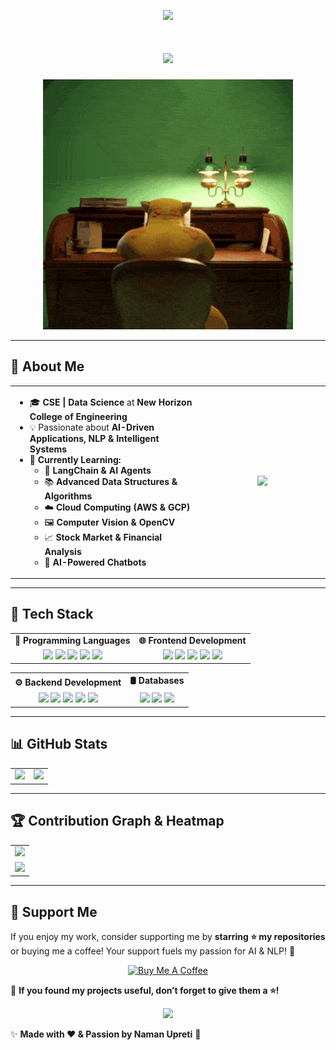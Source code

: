 <!-- Profile Header -->
<p align="center">
  <img src="https://media.giphy.com/media/hvRJCLFzcasrR4ia7z/giphy.gif" width="40px"/>
</p>

<h1 align="center">
  <img src="https://readme-typing-svg.herokuapp.com?font=Fira+Code&weight=700&size=30&duration=2000&pause=1000&color=F7B93E&center=true&vCenter=true&width=700&lines=🚀+Welcome+to+My+GitHub!;I'm+Naman+Upreti!+👋;AI+%26+ML+Developer;Data+Science+Explorer;AI-Driven+Software+Developer;Let's+Build+Something+Awesome!+🔥" />
</h1>

<p align="center">
  <img src="https://raw.githubusercontent.com/naman-upreti/gif_readme/main/working-no-idea.gif" width="400px"/>
</p>

---

## 📌 **About Me**
<table>
  <tr>
    <td width="60%">
      <ul>
        <li>🎓 <b>CSE | Data Science</b> at <b>New Horizon College of Engineering</b></li>
        <li>💡 Passionate about <b>AI-Driven Applications, NLP & Intelligent Systems</b></li>
        <li>🔭 <b>Currently Learning:</b>
          <ul>
            <li>🤖 <b>LangChain & AI Agents</b></li>
            <li>📚 <b>Advanced Data Structures & Algorithms</b></li>
            <li>☁️ <b>Cloud Computing (AWS & GCP)</b></li>
            <li>🖼️ <b>Computer Vision & OpenCV</b></li>
            <li>📈 <b>Stock Market & Financial Analysis</b></li>
            <li>💬 <b>AI-Powered Chatbots</b></li>
          </ul>
        </li>
      </ul>
    </td>
    <td width="40%" align="center">
      <img src="https://media.giphy.com/media/qgQUggAC3Pfv687qPC/giphy.gif" width="300px"/>
    </td>
  </tr>
</table>

---

## 🚀 **Tech Stack**
<table>
  <tr>
    <td align="center"><b>📜 Programming Languages</b></td>
    <td align="center"><b>🌐 Frontend Development</b></td>
  </tr>
  <tr>
    <td align="center">
      <abbr title="Python"><img src="https://skillicons.dev/icons?i=python" /></abbr>
      <abbr title="C++"><img src="https://skillicons.dev/icons?i=cpp" /></abbr>
      <abbr title="Java"><img src="https://skillicons.dev/icons?i=java" /></abbr>
      <abbr title="JavaScript"><img src="https://skillicons.dev/icons?i=js" /></abbr>
      <abbr title="TypeScript"><img src="https://skillicons.dev/icons?i=typescript" /></abbr>
    </td>
    <td align="center">
      <abbr title="React"><img src="https://skillicons.dev/icons?i=react" /></abbr>
      <abbr title="Next.js"><img src="https://skillicons.dev/icons?i=nextjs" /></abbr>
      <abbr title="Redux"><img src="https://skillicons.dev/icons?i=redux" /></abbr>
      <abbr title="Tailwind CSS"><img src="https://skillicons.dev/icons?i=tailwind" /></abbr>
      <abbr title="Material-UI"><img src="https://skillicons.dev/icons?i=materialui" /></abbr>
    </td>
  </tr>
</table>

<table>
  <tr>
    <td align="center"><b>⚙️ Backend Development</b></td>
    <td align="center"><b>🛢️ Databases</b></td>
  </tr>
  <tr>
    <td align="center">
      <abbr title="Python"><img src="https://skillicons.dev/icons?i=python" /></abbr>
      <abbr title="Django"><img src="https://skillicons.dev/icons?i=django" /></abbr>
      <abbr title="Node.js"><img src="https://skillicons.dev/icons?i=nodejs" /></abbr>
      <abbr title="Express.js"><img src="https://skillicons.dev/icons?i=express" /></abbr>
      <abbr title="Supabase"><img src="https://skillicons.dev/icons?i=supabase" /></abbr>
    </td>
    <td align="center">
      <abbr title="MongoDB"><img src="https://skillicons.dev/icons?i=mongodb" /></abbr>
      <abbr title="MySQL"><img src="https://skillicons.dev/icons?i=mysql" /></abbr>
      <abbr title="PostgreSQL"><img src="https://skillicons.dev/icons?i=postgresql" /></abbr>
    </td>
  </tr>
</table>

---

## 📊 **GitHub Stats**
<table>
  <tr>
    <td align="center">
      <img src="https://github-readme-stats.vercel.app/api?username=naman-upreti&show_icons=true&theme=tokyonight" width="400px"/>
    </td>
    <td align="center">
      <img src="https://github-readme-streak-stats.herokuapp.com/?user=naman-upreti&theme=tokyonight" width="400px"/>
    </td>
  </tr>
</table>

---

## **🏆 Contribution Graph & Heatmap**
<table>
  <tr>
    <td align="center">
      <img src="https://github-readme-activity-graph.vercel.app/graph?username=naman-upreti&theme=react-dark&hide_border=true" width="800px"/>
    </td>
  </tr>
  <tr>
    <td align="center">
      <img src="https://github-readme-stats.vercel.app/api/top-langs/?username=naman-upreti&layout=compact&theme=react-dark&hide_border=true" width="400px"/>
    </td>
  </tr>
</table>

---

## 💖 **Support Me**
If you enjoy my work, consider supporting me by **starring ⭐ my repositories** or buying me a coffee! Your support fuels my passion for AI & NLP! 🚀  

<p align="center">
  <a href="https://www.buymeacoffee.com/naman-upreti" target="_blank">
    <img src="https://cdn.buymeacoffee.com/buttons/v2/default-blue.png" height="50" width="210" alt="Buy Me A Coffee" />
  </a>
</p>

📌 **If you found my projects useful, don’t forget to give them a ⭐!**  

<p align="center">
  <img src="https://komarev.com/ghpvc/?username=naman-upreti&label=Profile%20Views&color=blueviolet&style=for-the-badge" />
</p>

✨ **Made with ❤️ & Passion by Naman Upreti** 🚀
